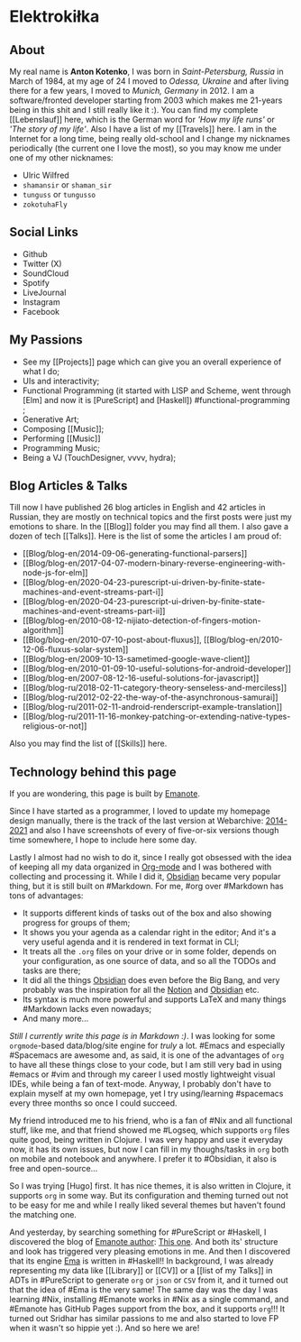 # Elektrokiłka

## About

My real name is **Anton Kotenko**, I was born in _Saint-Petersburg, Russia_ in March of 1984, at my age of 24 I moved to _Odessa, Ukraine_ and after living there for a few years, I moved to _Munich, Germany_ in 2012. I am a software/fronted developer starting from 2003 which makes me 21-years being in this shit and I still really like it :). You can find my complete [[Lebenslauf]] here, which is the German word for _'How my life runs'_ or _'The story of my life'_. Also I have a list of my [[Travels]] here. I am in the Internet for a long time, being really old-school and I change my nicknames periodically (the current one I love the most), so you may know me under one of my other nicknames:

* Ulric Wilfred
* `shamansir` or `shaman_sir`
* `tunguss` or `tungusso`
* `zokotuhaFly`

## Social Links

* Github
* Twitter (X)
* SoundCloud
* Spotify
* LiveJournal
* Instagram
* Facebook

## My Passions

* See my [[Projects]] page which can give you an overall experience of what I do;
* UIs and interactivity;
* Functional Programming (it started with LISP and Scheme, went through [Elm] and now it is [PureScript] and [Haskell]) #functional-programming ;
* Generative Art;
* Composing [[Music]];
* Performing [[Music]]
* Programming Music;
* Being a VJ (TouchDesigner, vvvv, hydra);

## Blog Articles & Talks

Till now I have published 26 blog articles in English and 42 articles in Russian, they are mostly on technical topics and the first posts were just my emotions to share. In the [[Blog]] folder you may find all them. I also gave a dozen of tech [[Talks]]. Here is the list of some the articles I am proud of:

* [[Blog/blog-en/2014-09-06-generating-functional-parsers]]
* [[Blog/blog-en/2017-04-07-modern-binary-reverse-engineering-with-node-js-for-elm]]
* [[Blog/blog-en/2020-04-23-purescript-ui-driven-by-finite-state-machines-and-event-streams-part-i]]
* [[Blog/blog-en/2020-04-23-purescript-ui-driven-by-finite-state-machines-and-event-streams-part-ii]]
* [[Blog/blog-en/2010-08-12-nijiato-detection-of-fingers-motion-algorithm]]
* [[Blog/blog-en/2010-07-10-post-about-fluxus]], [[Blog/blog-en/2010-12-06-fluxus-solar-system]]
* [[Blog/blog-en/2009-10-13-sametimed-google-wave-client]]
* [[Blog/blog-en/2010-01-09-10-useful-solutions-for-android-developer]]
* [[Blog/blog-en/2007-08-12-16-useful-solutions-for-javascript]]
* [[Blog/blog-ru/2018-02-11-category-theory-senseless-and-merciless]]
* [[Blog/blog-ru/2012-02-22-the-way-of-the-asynchronous-samurai]]
* [[Blog/blog-ru/2011-02-11-android-renderscript-example-translation]]
* [[Blog/blog-ru/2011-11-16-monkey-patching-or-extending-native-types-religious-or-not]]

Also you may find the list of [[Skills]] here.

## Technology behind this page

If you are wondering, this page is built by [Emanote].

Since I have started as a programmer, I loved to update my homepage design manually, there is the track of the last version at Webarchive: [2014-2021](https://web.archive.org/web/20210214045457/http://shamansir.github.io/) and also I have screenshots of every of five-or-six versions though time somewhere, I hope to include here some day.

Lastly I almost had no wish to do it, since I really got obsessed with the idea of keeping all my data organized in [Org-mode](https://orgmode.org/) and I was bothered with collecting and processing it. While I did it, [Obsidian] became very popular thing, but it is still built on #Markdown. For me, #org over #Markdown has tons of advantages:

* It supports different kinds of tasks out of the box and also showing progress for groups of them;
* It shows you your agenda as a calendar right in the editor; And it's a very useful agenda and it is rendered in text format in CLI;
* It treats all the `.org` files on your drive or in some folder, depends on your configuration, as one source of data, and so all the TODOs and tasks are there;
* It did all the things [Obsidian] does even before the Big Bang, and very probably was the inspiration for all the [Notion] and [Obsidian] etc.
* Its syntax is much more powerful and supports LaTeX and many things #Markdown lacks even nowadays;
* And many more...

_Still I currently write this page is in Markdown :)_. I was looking for some `orgmode`-based data/blog/site engine for _truly_ a lot. #Emacs and especially #Spacemacs are awesome and, as said, it is one of the advantages of `org` to have all these things close to your code, but I am still very bad in using #emacs or #vim and through my career I used mostly lightweight visual IDEs, while being a fan of text-mode. Anyway, I probably don't have to explain myself at my own homepage, yet I try using/learning #spacemacs every three months so once I could succeed.

My friend introduced me to his friend, who is a fan of #Nix and all functional stuff, like me, and that friend showed me #Logseq, which supports `org` files quite good, being written in Clojure. I was very happy and use it everyday now, it has its own issues, but now I can fill in my thoughs/tasks in `org` both on mobile and notebook and anywhere. I prefer it to #Obsidian, it also is free and open-source...

So I was trying [Hugo] first. It has nice themes, it is also written in Clojure, it supports `org` in some way. But its configuration and theming turned out not to be easy for me and while I really liked several themes but haven't found the matching one.

And yesterday, by searching something for #PureScript or #Haskell, I discovered the blog of [Emanote author]: [This one](https://srid.ca/generics-sop-intro). And both its' structure and look has triggered very pleasing emotions in me. And then I discovered that its engine [Ema] is written in #Haskell!! In background, I was already representing my data like [[Library]] or [[CV]] or a [[list of my Talks]] in ADTs in #PureScript to generate `org` or `json` or `CSV` from it, and it turned out that the idea of #Ema is the very same! The same day was the day I was learning #Nix, installing #Emanote works in #Nix as a single command, and #Emanote has GitHub Pages support from the box, and it supports `org`!!! It turned out Sridhar has similar passions to me and also started to love FP when it wasn't so hippie yet :). And so here we are!

[Ema]: https://ema.srid.ca/
[Emanote]: https://emanote.srid.ca/
[Emanote author]: https://srid.ca/cv
[Notion]: <https://notion.com>
[Obsidian]: https://obsidian.md/
